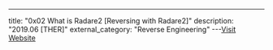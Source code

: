 ---
title: "0x02 What is Radare2 [Reversing with Radare2]"
description: "2019.06 [THER]"
external_category: "Reverse Engineering"
---[Visit Website](https://www.youtube.com/watch?v=9fLfD2fZWiA)

